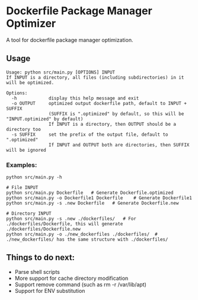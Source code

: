 # Dockerfile Package Manager Optimizer
A tool for dockerfile package manager optimization.

## Usage
```shell
Usage: python src/main.py [OPTIONS] INPUT
If INPUT is a directory, all files (including subdirectories) in it will be optimized.

Options:
  -h            display this help message and exit
  -o OUTPUT     optimized output dockerfile path, default to INPUT + SUFFIX
                (SUFFIX is ".optimized" by default, so this will be "INPUT.optimized" by default)
                If INPUT is a directory, then OUTPUT should be a directory too
  -s SUFFIX     set the prefix of the output file, default to ".optimized"
                If INPUT and OUTPUT both are directories, then SUFFIX will be ignored 
```

### Examples:

```shell
python src/main.py -h

# File INPUT
python src/main.py Dockerfile	# Generate Dockerfile.optimized
python src/main.py -o Dockerfile1 Dockerfile	# Generate Dockerfile1
python src/main.py -s .new Dockerfile	# Generate Dockerfile.new

# Directory INPUT
python src/main.py -s .new ./dockerfiles/	# For ./dockerfiles/Dockerfile, this will generate ./dockerfiles/Dockerfile.new
python src/main.py -o ./new_dockerfiles ./dockerfiles/	# ./new_dockerfiles/ has the same structure with ./dockerfiles/
```





## Things to do next:

* Parse shell scripts
* More support for cache directory modification
* Support remove command (such as rm -r /var/lib/apt)
* Support for ENV substitution
